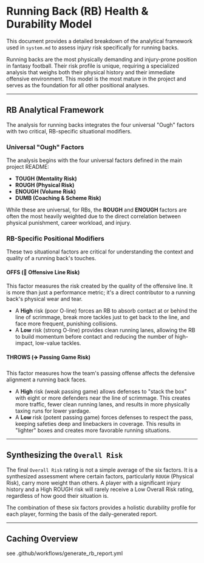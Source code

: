 # Running Back (RB) Health & Durability Model

This document provides a detailed breakdown of the analytical framework used in `system.md` to assess injury risk specifically for running backs.

Running backs are the most physically demanding and injury-prone position in fantasy football. Their risk profile is unique, requiring a specialized analysis that weighs both their physical history and their immediate offensive environment. This model is the most mature in the project and serves as the foundation for all other positional analyses.

---

## RB Analytical Framework

The analysis for running backs integrates the four universal "Ough" factors with two critical, RB-specific situational modifiers.

### Universal "Ough" Factors

The analysis begins with the four universal factors defined in the main project README:
*   **TOUGH (Mentality Risk)**
*   **ROUGH (Physical Risk)**
*   **ENOUGH (Volume Risk)**
*   **DUMB (Coaching & Scheme Risk)**

While these are universal, for RBs, the **ROUGH** and **ENOUGH** factors are often the most heavily weighted due to the direct correlation between physical punishment, career workload, and injury.

### RB-Specific Positional Modifiers

These two situational factors are critical for understanding the context and quality of a running back's touches.

#### OFFS (🚧 Offensive Line Risk)
This factor measures the risk created by the quality of the offensive line. It is more than just a performance metric; it's a direct contributor to a running back's physical wear and tear.
*   A **High** risk (poor O-line) forces an RB to absorb contact at or behind the line of scrimmage, break more tackles just to get back to the line, and face more frequent, punishing collisions.
*   A **Low** risk (strong O-line) provides clean running lanes, allowing the RB to build momentum before contact and reducing the number of high-impact, low-value tackles.

#### THROWS (✈️ Passing Game Risk)
This factor measures how the team's passing offense affects the defensive alignment a running back faces.
*   A **High** risk (weak passing game) allows defenses to "stack the box" with eight or more defenders near the line of scrimmage. This creates more traffic, fewer clean running lanes, and results in more physically taxing runs for lower yardage.
*   A **Low** risk (potent passing game) forces defenses to respect the pass, keeping safeties deep and linebackers in coverage. This results in "lighter" boxes and creates more favorable running situations.

---

## Synthesizing the `Overall Risk`

The final `Overall Risk` rating is not a simple average of the six factors. It is a synthesized assessment where certain factors, particularly `ROUGH` (Physical Risk), carry more weight than others. A player with a significant injury history and a High ROUGH risk will rarely receive a Low Overall Risk rating, regardless of how good their situation is.

The combination of these six factors provides a holistic durability profile for each player, forming the basis of the daily-generated report.

---

## Caching Overview

see .github/workflows/generate_rb_report.yml
